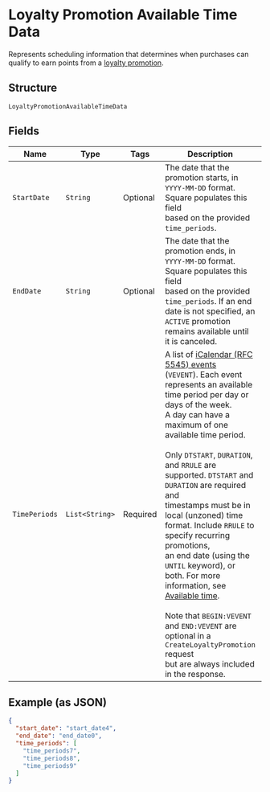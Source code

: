 
# Loyalty Promotion Available Time Data

Represents scheduling information that determines when purchases can qualify to earn points
from a [loyalty promotion](../../doc/models/loyalty-promotion.md).

## Structure

`LoyaltyPromotionAvailableTimeData`

## Fields

| Name | Type | Tags | Description | Getter |
|  --- | --- | --- | --- | --- |
| `StartDate` | `String` | Optional | The date that the promotion starts, in `YYYY-MM-DD` format. Square populates this field<br>based on the provided `time_periods`. | String getStartDate() |
| `EndDate` | `String` | Optional | The date that the promotion ends, in `YYYY-MM-DD` format. Square populates this field<br>based on the provided `time_periods`. If an end date is not specified, an `ACTIVE` promotion<br>remains available until it is canceled. | String getEndDate() |
| `TimePeriods` | `List<String>` | Required | A list of [iCalendar (RFC 5545) events](https://tools.ietf.org/html/rfc5545#section-3.6.1)<br>(`VEVENT`). Each event represents an available time period per day or days of the week.<br>A day can have a maximum of one available time period.<br><br>Only `DTSTART`, `DURATION`, and `RRULE` are supported. `DTSTART` and `DURATION` are required and<br>timestamps must be in local (unzoned) time format. Include `RRULE` to specify recurring promotions,<br>an end date (using the `UNTIL` keyword), or both. For more information, see<br>[Available time](https://developer.squareup.com/docs/loyalty-api/loyalty-promotions#available-time).<br><br>Note that `BEGIN:VEVENT` and `END:VEVENT` are optional in a `CreateLoyaltyPromotion` request<br>but are always included in the response. | List<String> getTimePeriods() |

## Example (as JSON)

```json
{
  "start_date": "start_date4",
  "end_date": "end_date0",
  "time_periods": [
    "time_periods7",
    "time_periods8",
    "time_periods9"
  ]
}
```

